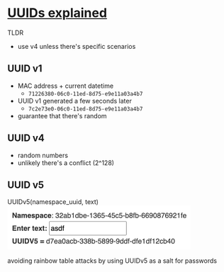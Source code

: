 # [UUIDs explained](https://www.sohamkamani.com/uuid-versions-explained/)

TLDR
- use v4 unless there's specific scenarios

## UUID v1
- MAC address + current datetime
    - `71226380-06c0-11ed-8d75-e9e11a03a4b7`
- UUID v1 generated a few seconds later
    - `7c2e73e0-06c0-11ed-8d75-e9e11a03a4b7`
- guarantee that there's random

## UUID v4

- random numbers
- unlikely there's a conflict (2^128)

## UUID v5

UUIDv5(namespace_uuid, text)
![uuidv5.png](uuidv5.png)

avoiding rainbow table attacks by using UUIDv5 as a salt for passwords